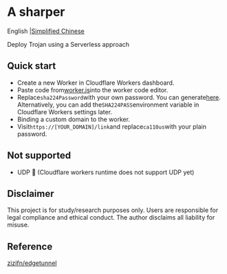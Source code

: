 # A sharper

English |[Simplified Chinese](./README-zh_CN.md)

Deploy Trojan using a Serverless approach

## Quick start

-   Create a new Worker in Cloudflare Workers dashboard.
-   Paste code from[worker.js](./src/worker.js)into the worker code editor.
-   Replace`sha224Password`with your own password. You can generate[here](https://www.atatus.com/tools/sha224-to-hash). Alternatively, you can add the`SHA224PASS`environment variable in Cloudflare Workers settings later.
-   Binding a custom domain to the worker.
-   Visit`https://[YOUR_DOMAIN]/link`and replace`ca110us`with your plain password.

## Not supported

-   UDP 🙅 (Cloudflare workers runtime does not support UDP yet)

## Disclaimer

This project is for study/research purposes only. Users are responsible for legal compliance and ethical conduct. The author disclaims all liability for misuse.

## Reference

[zizifn/edgetunnel](https://github.com/zizifn/edgetunnel)
